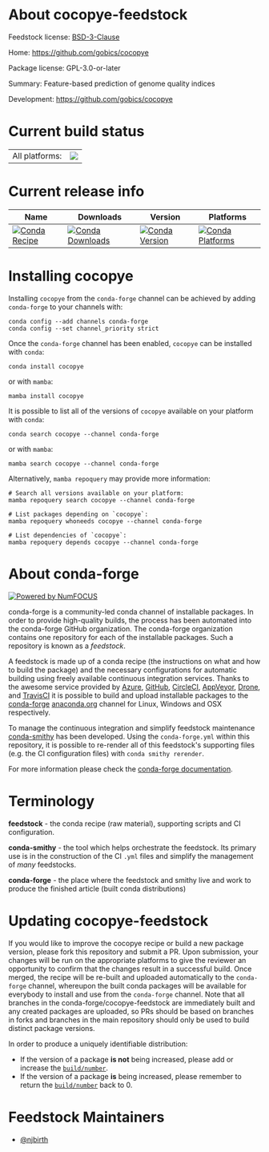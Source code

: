 About cocopye-feedstock
=======================

Feedstock license: [BSD-3-Clause](https://github.com/conda-forge/cocopye-feedstock/blob/main/LICENSE.txt)

Home: https://github.com/gobics/cocopye

Package license: GPL-3.0-or-later

Summary: Feature-based prediction of genome quality indices

Development: https://github.com/gobics/cocopye

Current build status
====================


<table><tr><td>All platforms:</td>
    <td>
      <a href="https://dev.azure.com/conda-forge/feedstock-builds/_build/latest?definitionId=21047&branchName=main">
        <img src="https://dev.azure.com/conda-forge/feedstock-builds/_apis/build/status/cocopye-feedstock?branchName=main">
      </a>
    </td>
  </tr>
</table>

Current release info
====================

| Name | Downloads | Version | Platforms |
| --- | --- | --- | --- |
| [![Conda Recipe](https://img.shields.io/badge/recipe-cocopye-green.svg)](https://anaconda.org/conda-forge/cocopye) | [![Conda Downloads](https://img.shields.io/conda/dn/conda-forge/cocopye.svg)](https://anaconda.org/conda-forge/cocopye) | [![Conda Version](https://img.shields.io/conda/vn/conda-forge/cocopye.svg)](https://anaconda.org/conda-forge/cocopye) | [![Conda Platforms](https://img.shields.io/conda/pn/conda-forge/cocopye.svg)](https://anaconda.org/conda-forge/cocopye) |

Installing cocopye
==================

Installing `cocopye` from the `conda-forge` channel can be achieved by adding `conda-forge` to your channels with:

```
conda config --add channels conda-forge
conda config --set channel_priority strict
```

Once the `conda-forge` channel has been enabled, `cocopye` can be installed with `conda`:

```
conda install cocopye
```

or with `mamba`:

```
mamba install cocopye
```

It is possible to list all of the versions of `cocopye` available on your platform with `conda`:

```
conda search cocopye --channel conda-forge
```

or with `mamba`:

```
mamba search cocopye --channel conda-forge
```

Alternatively, `mamba repoquery` may provide more information:

```
# Search all versions available on your platform:
mamba repoquery search cocopye --channel conda-forge

# List packages depending on `cocopye`:
mamba repoquery whoneeds cocopye --channel conda-forge

# List dependencies of `cocopye`:
mamba repoquery depends cocopye --channel conda-forge
```


About conda-forge
=================

[![Powered by
NumFOCUS](https://img.shields.io/badge/powered%20by-NumFOCUS-orange.svg?style=flat&colorA=E1523D&colorB=007D8A)](https://numfocus.org)

conda-forge is a community-led conda channel of installable packages.
In order to provide high-quality builds, the process has been automated into the
conda-forge GitHub organization. The conda-forge organization contains one repository
for each of the installable packages. Such a repository is known as a *feedstock*.

A feedstock is made up of a conda recipe (the instructions on what and how to build
the package) and the necessary configurations for automatic building using freely
available continuous integration services. Thanks to the awesome service provided by
[Azure](https://azure.microsoft.com/en-us/services/devops/), [GitHub](https://github.com/),
[CircleCI](https://circleci.com/), [AppVeyor](https://www.appveyor.com/),
[Drone](https://cloud.drone.io/welcome), and [TravisCI](https://travis-ci.com/)
it is possible to build and upload installable packages to the
[conda-forge](https://anaconda.org/conda-forge) [anaconda.org](https://anaconda.org/)
channel for Linux, Windows and OSX respectively.

To manage the continuous integration and simplify feedstock maintenance
[conda-smithy](https://github.com/conda-forge/conda-smithy) has been developed.
Using the ``conda-forge.yml`` within this repository, it is possible to re-render all of
this feedstock's supporting files (e.g. the CI configuration files) with ``conda smithy rerender``.

For more information please check the [conda-forge documentation](https://conda-forge.org/docs/).

Terminology
===========

**feedstock** - the conda recipe (raw material), supporting scripts and CI configuration.

**conda-smithy** - the tool which helps orchestrate the feedstock.
                   Its primary use is in the construction of the CI ``.yml`` files
                   and simplify the management of *many* feedstocks.

**conda-forge** - the place where the feedstock and smithy live and work to
                  produce the finished article (built conda distributions)


Updating cocopye-feedstock
==========================

If you would like to improve the cocopye recipe or build a new
package version, please fork this repository and submit a PR. Upon submission,
your changes will be run on the appropriate platforms to give the reviewer an
opportunity to confirm that the changes result in a successful build. Once
merged, the recipe will be re-built and uploaded automatically to the
`conda-forge` channel, whereupon the built conda packages will be available for
everybody to install and use from the `conda-forge` channel.
Note that all branches in the conda-forge/cocopye-feedstock are
immediately built and any created packages are uploaded, so PRs should be based
on branches in forks and branches in the main repository should only be used to
build distinct package versions.

In order to produce a uniquely identifiable distribution:
 * If the version of a package **is not** being increased, please add or increase
   the [``build/number``](https://docs.conda.io/projects/conda-build/en/latest/resources/define-metadata.html#build-number-and-string).
 * If the version of a package **is** being increased, please remember to return
   the [``build/number``](https://docs.conda.io/projects/conda-build/en/latest/resources/define-metadata.html#build-number-and-string)
   back to 0.

Feedstock Maintainers
=====================

* [@njbirth](https://github.com/njbirth/)

